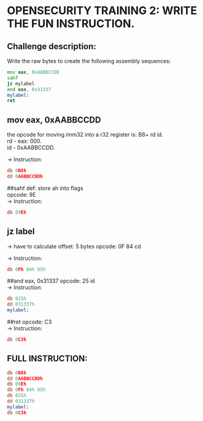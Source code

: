# OPENSECURITY TRAINING 2: WRITE THE FUN INSTRUCTION.
## Challenge description:
Write the raw bytes to create the following assembly sequences:
```asm
mov eax, 0xAABBCCDD
sahf
jz mylabel
and eax, 0x31337
mylabel:
ret
```

## mov eax, 0xAABBCCDD
the opcode for moving imm32 into a r32 register is: B8+ rd id. <br/>
rd - eax: 000. </br>
id - 0xAABBCCDD.

-> Instruction:
```asm
db 0B8h
dd 0AABBCCDDh
```

##sahf
def: store ah into flags <br/>
opcode: 9E  <br/>
-> Instruction:
```asm
db 09Eh
```

## jz label
-> have to calculate offset: 5 bytes
opcode: 0F 84 cd

-> Instruction:
```asm
db 0Fh 84h 05h
```

##and eax, 0x31337
opcode: 25 id <br/>
-> Instruction:
```asm
db 025h
dd 031337h
mylabel:
```

##ret
opcode: C3 <br/>
-> Instruction:
```asm
db 0C3h
```

## FULL INSTRUCTION:
```asm
db 0B8h
dd 0AABBCCDDh
db 09Eh
db 0Fh 84h 05h
db 025h
dd 031337h
mylabel:
db 0C3h
```
